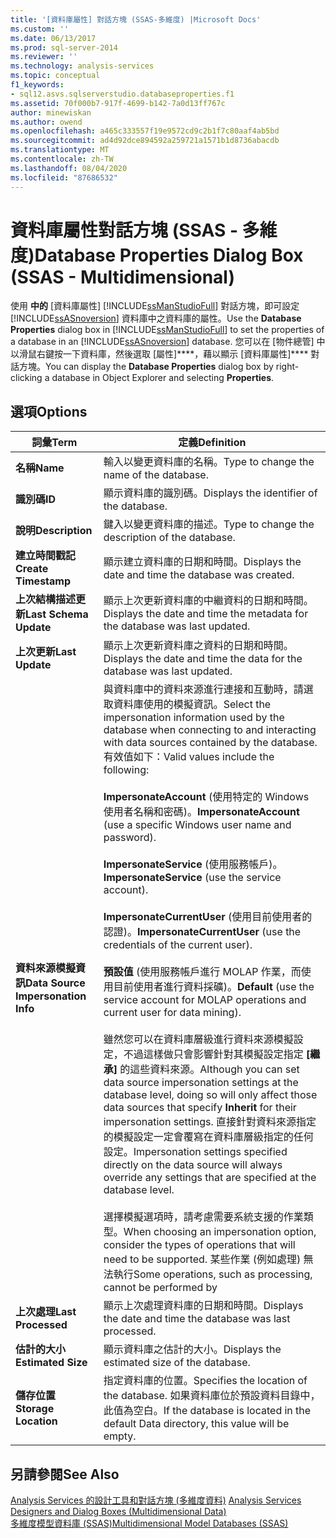 ```yaml
---
title: '[資料庫屬性] 對話方塊 (SSAS-多維度) |Microsoft Docs'
ms.custom: ''
ms.date: 06/13/2017
ms.prod: sql-server-2014
ms.reviewer: ''
ms.technology: analysis-services
ms.topic: conceptual
f1_keywords:
- sql12.asvs.sqlserverstudio.databaseproperties.f1
ms.assetid: 70f000b7-917f-4699-b142-7a0d13ff767c
author: minewiskan
ms.author: owend
ms.openlocfilehash: a465c333557f19e9572cd9c2b1f7c80aaf4ab5bd
ms.sourcegitcommit: ad4d92dce894592a259721a1571b1d8736abacdb
ms.translationtype: MT
ms.contentlocale: zh-TW
ms.lasthandoff: 08/04/2020
ms.locfileid: "87686532"
---
```

# <a name="database-properties-dialog-box-ssas---multidimensional"></a><span data-ttu-id="e2b66-102">資料庫屬性對話方塊 (SSAS - 多維度)</span><span class="sxs-lookup"><span data-stu-id="e2b66-102">Database Properties Dialog Box (SSAS - Multidimensional)</span></span>
  <span data-ttu-id="e2b66-103">使用 **中的** [資料庫屬性] [!INCLUDE[ssManStudioFull](../includes/ssmanstudiofull-md.md)] 對話方塊，即可設定 [!INCLUDE[ssASnoversion](../includes/ssasnoversion-md.md)] 資料庫中之資料庫的屬性。</span><span class="sxs-lookup"><span data-stu-id="e2b66-103">Use the **Database Properties** dialog box in [!INCLUDE[ssManStudioFull](../includes/ssmanstudiofull-md.md)] to set the properties of a database in an [!INCLUDE[ssASnoversion](../includes/ssasnoversion-md.md)] database.</span></span> <span data-ttu-id="e2b66-104">您可以在 [物件總管] 中以滑鼠右鍵按一下資料庫，然後選取 [屬性]\*\*\*\*，藉以顯示 [資料庫屬性]\*\*\*\* 對話方塊。</span><span class="sxs-lookup"><span data-stu-id="e2b66-104">You can display the **Database Properties** dialog box by right-clicking a database in Object Explorer and selecting **Properties**.</span></span>  
  
## <a name="options"></a><span data-ttu-id="e2b66-105">選項</span><span class="sxs-lookup"><span data-stu-id="e2b66-105">Options</span></span>  
  
|<span data-ttu-id="e2b66-106">詞彙</span><span class="sxs-lookup"><span data-stu-id="e2b66-106">Term</span></span>|<span data-ttu-id="e2b66-107">定義</span><span class="sxs-lookup"><span data-stu-id="e2b66-107">Definition</span></span>|  
|----------|----------------|  
|<span data-ttu-id="e2b66-108">**名稱**</span><span class="sxs-lookup"><span data-stu-id="e2b66-108">**Name**</span></span>|<span data-ttu-id="e2b66-109">輸入以變更資料庫的名稱。</span><span class="sxs-lookup"><span data-stu-id="e2b66-109">Type to change the name of the database.</span></span>|  
|<span data-ttu-id="e2b66-110">**識別碼**</span><span class="sxs-lookup"><span data-stu-id="e2b66-110">**ID**</span></span>|<span data-ttu-id="e2b66-111">顯示資料庫的識別碼。</span><span class="sxs-lookup"><span data-stu-id="e2b66-111">Displays the identifier of the database.</span></span>|  
|<span data-ttu-id="e2b66-112">**說明**</span><span class="sxs-lookup"><span data-stu-id="e2b66-112">**Description**</span></span>|<span data-ttu-id="e2b66-113">鍵入以變更資料庫的描述。</span><span class="sxs-lookup"><span data-stu-id="e2b66-113">Type to change the description of the database.</span></span>|  
|<span data-ttu-id="e2b66-114">**建立時間戳記**</span><span class="sxs-lookup"><span data-stu-id="e2b66-114">**Create Timestamp**</span></span>|<span data-ttu-id="e2b66-115">顯示建立資料庫的日期和時間。</span><span class="sxs-lookup"><span data-stu-id="e2b66-115">Displays the date and time the database was created.</span></span>|  
|<span data-ttu-id="e2b66-116">**上次結構描述更新**</span><span class="sxs-lookup"><span data-stu-id="e2b66-116">**Last Schema Update**</span></span>|<span data-ttu-id="e2b66-117">顯示上次更新資料庫的中繼資料的日期和時間。</span><span class="sxs-lookup"><span data-stu-id="e2b66-117">Displays the date and time the metadata for the database was last updated.</span></span>|  
|<span data-ttu-id="e2b66-118">**上次更新**</span><span class="sxs-lookup"><span data-stu-id="e2b66-118">**Last Update**</span></span>|<span data-ttu-id="e2b66-119">顯示上次更新資料庫之資料的日期和時間。</span><span class="sxs-lookup"><span data-stu-id="e2b66-119">Displays the date and time the data for the database was last updated.</span></span>|  
|<span data-ttu-id="e2b66-120">**資料來源模擬資訊**</span><span class="sxs-lookup"><span data-stu-id="e2b66-120">**Data Source Impersonation Info**</span></span>|<span data-ttu-id="e2b66-121">與資料庫中的資料來源進行連接和互動時，請選取資料庫使用的模擬資訊。</span><span class="sxs-lookup"><span data-stu-id="e2b66-121">Select the impersonation information used by the database when connecting to and interacting with data sources contained by the database.</span></span> <span data-ttu-id="e2b66-122">有效值如下：</span><span class="sxs-lookup"><span data-stu-id="e2b66-122">Valid values include the following:</span></span><br /><br /> <span data-ttu-id="e2b66-123">**ImpersonateAccount** (使用特定的 Windows 使用者名稱和密碼)。</span><span class="sxs-lookup"><span data-stu-id="e2b66-123">**ImpersonateAccount** (use a specific Windows user name and password).</span></span><br /><br /> <span data-ttu-id="e2b66-124">**ImpersonateService** (使用服務帳戶)。</span><span class="sxs-lookup"><span data-stu-id="e2b66-124">**ImpersonateService** (use the service account).</span></span><br /><br /> <span data-ttu-id="e2b66-125">**ImpersonateCurrentUser** (使用目前使用者的認證)。</span><span class="sxs-lookup"><span data-stu-id="e2b66-125">**ImpersonateCurrentUser** (use the credentials of the current user).</span></span><br /><br /> <span data-ttu-id="e2b66-126">**預設值** (使用服務帳戶進行 MOLAP 作業，而使用目前使用者進行資料採礦)。</span><span class="sxs-lookup"><span data-stu-id="e2b66-126">**Default** (use the service account for MOLAP operations and current user for data mining).</span></span><br /><br /> <span data-ttu-id="e2b66-127">雖然您可以在資料庫層級進行資料來源模擬設定，不過這樣做只會影響針對其模擬設定指定 **[繼承]** 的這些資料來源。</span><span class="sxs-lookup"><span data-stu-id="e2b66-127">Although you can set data source impersonation settings at the database level, doing so will only affect those data sources that specify **Inherit** for their impersonation settings.</span></span> <span data-ttu-id="e2b66-128">直接針對資料來源指定的模擬設定一定會覆寫在資料庫層級指定的任何設定。</span><span class="sxs-lookup"><span data-stu-id="e2b66-128">Impersonation settings specified directly on the data source will always override any settings that are specified at the database level.</span></span><br /><br /> <span data-ttu-id="e2b66-129">選擇模擬選項時，請考慮需要系統支援的作業類型。</span><span class="sxs-lookup"><span data-stu-id="e2b66-129">When choosing an impersonation option, consider the types of operations that will need to be supported.</span></span> <span data-ttu-id="e2b66-130">某些作業 (例如處理) 無法執行</span><span class="sxs-lookup"><span data-stu-id="e2b66-130">Some operations, such as processing, cannot be performed by</span></span>|  
|<span data-ttu-id="e2b66-131">**上次處理**</span><span class="sxs-lookup"><span data-stu-id="e2b66-131">**Last Processed**</span></span>|<span data-ttu-id="e2b66-132">顯示上次處理資料庫的日期和時間。</span><span class="sxs-lookup"><span data-stu-id="e2b66-132">Displays the date and time the database was last processed.</span></span>|  
|<span data-ttu-id="e2b66-133">**估計的大小**</span><span class="sxs-lookup"><span data-stu-id="e2b66-133">**Estimated Size**</span></span>|<span data-ttu-id="e2b66-134">顯示資料庫之估計的大小。</span><span class="sxs-lookup"><span data-stu-id="e2b66-134">Displays the estimated size of the database.</span></span>|  
|<span data-ttu-id="e2b66-135">**儲存位置**</span><span class="sxs-lookup"><span data-stu-id="e2b66-135">**Storage Location**</span></span>|<span data-ttu-id="e2b66-136">指定資料庫的位置。</span><span class="sxs-lookup"><span data-stu-id="e2b66-136">Specifies the location of the database.</span></span> <span data-ttu-id="e2b66-137">如果資料庫位於預設資料目錄中，此值為空白。</span><span class="sxs-lookup"><span data-stu-id="e2b66-137">If the database is located in the default Data directory, this value will be empty.</span></span>|  
  
## <a name="see-also"></a><span data-ttu-id="e2b66-138">另請參閱</span><span class="sxs-lookup"><span data-stu-id="e2b66-138">See Also</span></span>  
 <span data-ttu-id="e2b66-139">[Analysis Services 的設計工具和對話方塊 &#40;多維度資料&#41;](analysis-services-designers-and-dialog-boxes-multidimensional-data.md) </span><span class="sxs-lookup"><span data-stu-id="e2b66-139">[Analysis Services Designers and Dialog Boxes &#40;Multidimensional Data&#41;](analysis-services-designers-and-dialog-boxes-multidimensional-data.md) </span></span>  
 [<span data-ttu-id="e2b66-140">多維度模型資料庫 &#40;SSAS&#41;</span><span class="sxs-lookup"><span data-stu-id="e2b66-140">Multidimensional Model Databases &#40;SSAS&#41;</span></span>](multidimensional-models/multidimensional-model-databases-ssas.md)  
  
  
